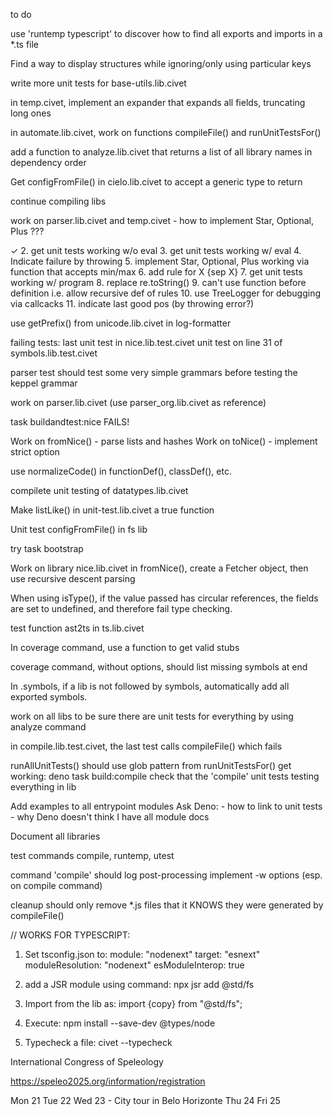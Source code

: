 to do

use 'runtemp typescript' to discover how to find all
exports and imports in a *.ts file

Find a way to display structures while ignoring/only using
particular keys

write more unit tests for base-utils.lib.civet

in temp.civet, implement an expander that
expands all fields, truncating long ones

in automate.lib.civet, work on functions
compileFile() and runUnitTestsFor()

add a function to analyze.lib.civet that
returns a list of all library names
in dependency order

Get configFromFile() in cielo.lib.civet to
accept a generic type to return

continue compiling libs

work on parser.lib.civet and temp.civet
	- how to implement Star, Optional, Plus ???


✓ 2. get unit tests working w/o eval
3. get unit tests working w/ eval
4. Indicate failure by throwing
5. implement Star, Optional, Plus working via
	function that accepts min/max
6. add rule for X {sep X}
7. get unit tests working w/ program
8. replace re.toString()
9. can't use function before definition
	i.e. allow recursive def of rules
10. use TreeLogger for debugging via callcacks
11. indicate last good pos (by throwing error?)


use getPrefix() from unicode.lib.civet in log-formatter

failing tests:
	last unit test in nice.lib.test.civet
	unit test on line 31 of symbols.lib.test.civet

parser test should test some very simple grammars
before testing the keppel grammar

work on parser.lib.civet (use parser_org.lib.civet as reference)

task buildandtest:nice FAILS!

Work on fromNice() - parse lists and hashes
Work on toNice() - implement strict option

use normalizeCode() in functionDef(), classDef(), etc.

compilete unit testing of datatypes.lib.civet

Make listLike() in unit-test.lib.civet a true function

Unit test configFromFile() in fs lib

try task bootstrap

Work on library nice.lib.civet
	in fromNice(), create a Fetcher object, then use
	recursive descent parsing

When using isType(), if the value passed has circular references,
the fields are set to undefined, and therefore fail type checking.

test function ast2ts in ts.lib.civet

In coverage command, use a function to get valid stubs

coverage command, without options, should list missing symbols at end

In .symbols, if a lib is not followed by symbols,
automatically add all exported symbols.

work on all libs to be sure there are unit tests for everything
by using analyze command

in compile.lib.test.civet, the last test calls compileFile()
which fails

runAllUnitTests() should use glob pattern from runUnitTestsFor()
get working: deno task build:compile
check that the 'compile' unit tests testing everything in lib

Add examples to all entrypoint modules
Ask Deno:
	- how to link to unit tests
	- why Deno doesn't think I have all module docs

Document all libraries

test commands compile, runtemp, utest

command 'compile' should log post-processing
implement -w options (esp. on compile command)

cleanup should only remove *.js files that it KNOWS they were
generated by compileFile()

// WORKS FOR TYPESCRIPT:
1. Set tsconfig.json to:
	module: "nodenext"
	target: "esnext"
	moduleResolution: "nodenext"
	esModuleInterop: true

2. add a JSR module using command:
	npx jsr add @std/fs

3. Import from the lib as:
	import {copy} from "@std/fs";

4. Execute:
	npm install --save-dev @types/node

5. Typecheck a file:
	civet --typecheck <path>




International Congress of Speleology

https://speleo2025.org/information/registration

Mon 21
Tue 22
Wed 23 - City tour in Belo Horizonte
Thu 24
Fri 25
